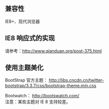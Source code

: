 ## 兼容性
IE8+、现代浏览器

## IE8 响应式的实现
请参考：http://www.qianduan.org/post-375.html

## 使用主题美化
BootStrap 官方主题：
http://libs.cncdn.cn/twitter-bootstrap/3.3.7/css/bootstrap-theme.min.css

Bootwatch：
http://bootswatch.com/  
注意：某些主题对 IE 8 支持较差。
